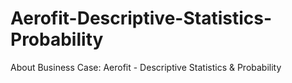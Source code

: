 # Aerofit-Descriptive-Statistics-Probability
About Business Case: Aerofit - Descriptive Statistics &amp; Probability
